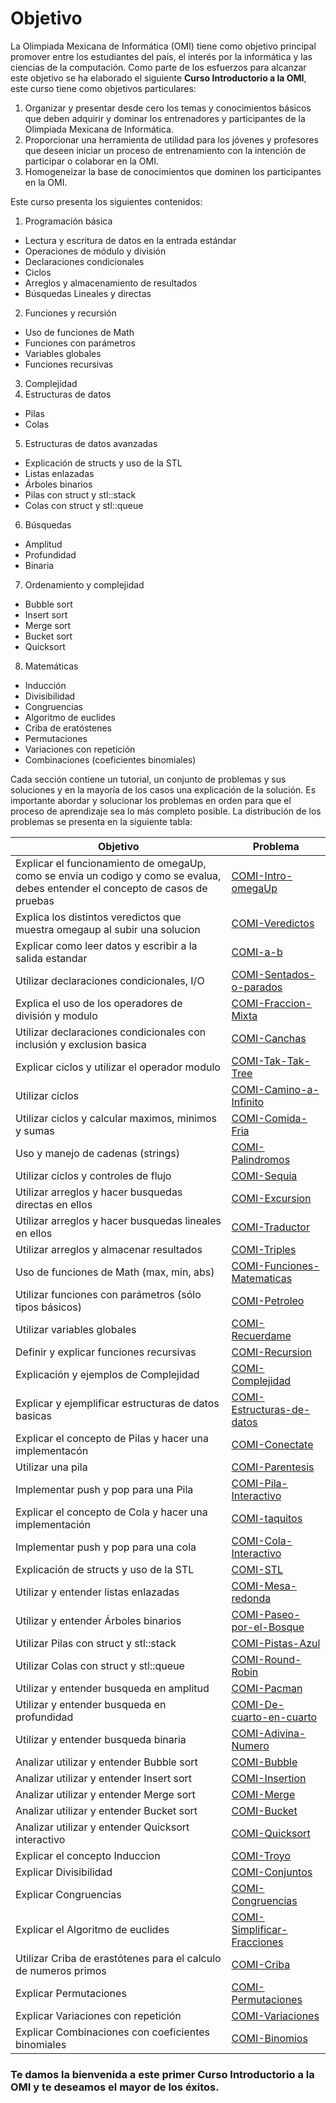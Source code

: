 Objetivo
==========================================
La Olimpiada Mexicana de Informática (OMI) tiene como objetivo principal promover entre los estudiantes
del país, el interés por la informática y las ciencias de la computación. Como parte de los
esfuerzos para alcanzar este objetivo se ha elaborado el siguiente **Curso Introductorio a la OMI**,
este curso tiene como objetivos particulares:

1. Organizar y presentar desde cero los temas y conocimientos básicos que deben adquirir y dominar los entrenadores
y participantes de la Olimpiada Mexicana de Informática.
2. Proporcionar una herramienta de utilidad para los jóvenes y profesores que deseen iniciar un proceso de entrenamiento
con la intención de participar o colaborar en la OMI.
3. Homogeneizar la base de conocimientos que dominen los participantes en la OMI.

Este curso presenta los siguientes contenidos:

1. Programación básica
 * Lectura y escritura de datos en la entrada estándar
 * Operaciones de módulo y división
 * Declaraciones condicionales
 * Ciclos
 * Arreglos y almacenamiento de resultados
 * Búsquedas Lineales y directas
2. Funciones y recursión
 * Uso de funciones de Math
 * Funciones con parámetros
 * Variables globales
 * Funciones recursivas
3. Complejidad
4. Estructuras de datos
 * Pilas
 * Colas
5. Estructuras de datos avanzadas
 * Explicación de structs y uso de la STL
 * Listas enlazadas
 * Árboles binarios
 * Pilas con struct y stl::stack
 * Colas con struct y stl::queue
6. Búsquedas
 * Amplitud
 * Profundidad
 * Binaria
7. Ordenamiento y complejidad
 * Bubble sort
 * Insert sort
 * Merge sort
 * Bucket sort
 * Quicksort
8. Matemáticas
 * Inducción
 * Divisibilidad
 * Congruencias
 * Algoritmo de euclides
 * Criba de eratóstenes
 * Permutaciones
 * Variaciones con repetición
 * Combinaciones (coeficientes binomiales)

Cada sección contiene un tutorial, un conjunto de problemas y sus soluciones y en la mayoría de los casos una explicación de la
solución. Es importante abordar y solucionar los problemas en orden para que el proceso de aprendizaje sea lo más completo  posible.
La distribución de los problemas se presenta en la siguiente tabla:

Objetivo|Problema
--------|--------
Explicar el funcionamiento de omegaUp, como se envia un codigo y como se evalua, debes entender el concepto de casos de pruebas    |    [    COMI-Intro-omegaUp    ](https://omegaup.com/arena/problem/COMI-Intro-omegaUp)
Explica los distintos veredictos que muestra omegaup al subir una solucion    |    [    COMI-Veredictos    ](https://omegaup.com/arena/problem/COMI-Veredictos)
Explicar como leer datos y escribir a  la salida estandar    |    [    COMI-a-b    ](https://omegaup.com/arena/problem/COMI-a-b)
Utilizar declaraciones condicionales, I/O    |    [    COMI-Sentados-o-parados    ](https://omegaup.com/arena/problem/COMI-Sentados-o-parados)
Explica el uso de los operadores de división y modulo    |    [    COMI-Fraccion-Mixta    ](https://omegaup.com/arena/problem/COMI-Fraccion-Mixta)
Utilizar declaraciones condicionales con inclusión y exclusion basica    |    [    COMI-Canchas    ](https://omegaup.com/arena/problem/COMI-Canchas)
Explicar ciclos y utilizar el operador modulo    |    [    COMI-Tak-Tak-Tree    ](https://omegaup.com/arena/problem/COMI-Tak-Tak-Tree)
Utilizar ciclos    |    [    COMI-Camino-a-Infinito    ](https://omegaup.com/arena/problem/COMI-Camino-a-Infinito)
Utilizar ciclos y calcular maximos, minimos y sumas    |    [    COMI-Comida-Fria    ](https://omegaup.com/arena/problem/COMI-Comida-Fria)
Uso y manejo de cadenas (strings)    |    [    COMI-Palindromos    ](https://omegaup.com/arena/problem/COMI-Palindromos)
Utilizar ciclos y controles de flujo     |    [    COMI-Sequia    ](https://omegaup.com/arena/problem/COMI-Sequia)
Utilizar arreglos y hacer busquedas directas en ellos    |    [    COMI-Excursion    ](https://omegaup.com/arena/problem/COMI-Excursion)
Utilizar arreglos y hacer busquedas lineales en ellos    |    [    COMI-Traductor    ](https://omegaup.com/arena/problem/COMI-Traductor)
Utilizar arreglos y almacenar resultados    |    [    COMI-Triples    ](https://omegaup.com/arena/problem/COMI-Triples)
Uso de funciones de Math (max, min, abs)    |    [    COMI-Funciones-Matematicas    ](https://omegaup.com/arena/problem/COMI-Funciones-Matematicas)
Utilizar funciones con parámetros (sólo tipos básicos)    |    [    COMI-Petroleo    ](https://omegaup.com/arena/problem/COMI-Petroleo)
Utilizar variables globales    |    [    COMI-Recuerdame    ](https://omegaup.com/arena/problem/COMI-Recuerdame)
Definir y explicar funciones recursivas     |    [    COMI-Recursion    ](https://omegaup.com/arena/problem/COMI-Recursion)
Explicación y ejemplos de Complejidad    |    [    COMI-Complejidad    ](https://omegaup.com/arena/problem/COMI-Complejidad)
Explicar y ejemplificar estructuras de datos basicas    |    [    COMI-Estructuras-de-datos    ](https://omegaup.com/arena/problem/COMI-Estructuras-de-datos)
Explicar el concepto de Pilas y hacer una implementacón     |    [    COMI-Conectate    ](https://omegaup.com/arena/problem/COMI-Conectate)
Utilizar una pila    |    [    COMI-Parentesis    ](https://omegaup.com/arena/problem/COMI-Parentesis)
Implementar push y pop para una Pila    |    [    COMI-Pila-Interactivo    ](https://omegaup.com/arena/problem/COMI-Pila-Interactivo)
Explicar el concepto de Cola y hacer una implementación     |    [    COMI-taquitos    ](https://omegaup.com/arena/problem/COMI-taquitos)
Implementar push y pop para una cola    |    [    COMI-Cola-Interactivo    ](https://omegaup.com/arena/problem/COMI-Cola-Interactivo)
Explicación de structs y uso de la STL    |    [    COMI-STL    ](https://omegaup.com/arena/problem/COMI-STL)
Utilizar y entender listas enlazadas    |    [    COMI-Mesa-redonda    ](https://omegaup.com/arena/problem/COMI-Mesa-redonda)
Utilizar y entender Árboles binarios    |    [    COMI-Paseo-por-el-Bosque    ](https://omegaup.com/arena/problem/COMI-Paseo-por-el-Bosque)
Utilizar Pilas con struct y stl::stack    |    [    COMI-Pistas-Azul    ](https://omegaup.com/arena/problem/COMI-Pistas-Azul)
Utilizar Colas con struct y stl::queue    |    [    COMI-Round-Robin    ](https://omegaup.com/arena/problem/COMI-Round-Robin)
Utilizar y entender busqueda en amplitud     |    [    COMI-Pacman    ](https://omegaup.com/arena/problem/COMI-Pacman)
Utilizar  y entender busqueda en profundidad    |    [    COMI-De-cuarto-en-cuarto    ](https://omegaup.com/arena/problem/COMI-De-cuarto-en-cuarto)
Utilizar y entender busqueda binaria    |    [    COMI-Adivina-Numero    ](https://omegaup.com/arena/problem/COMI-Adivina-Numero)
Analizar utilizar y entender Bubble sort     |    [    COMI-Bubble    ](https://omegaup.com/arena/problem/COMI-Bubble)
Analizar utilizar y entender Insert sort     |    [    COMI-Insertion    ](https://omegaup.com/arena/problem/COMI-Insertion)
Analizar utilizar y entender Merge sort     |    [    COMI-Merge    ](https://omegaup.com/arena/problem/COMI-Merge)
Analizar utilizar  y entender Bucket sort    |    [    COMI-Bucket    ](https://omegaup.com/arena/problem/COMI-Bucket)
Analizar utilizar y entender  Quicksort interactivo    |    [    COMI-Quicksort    ](https://omegaup.com/arena/problem/COMI-Quicksort)
Explicar el concepto Induccion    |    [    COMI-Troyo    ](https://omegaup.com/arena/problem/COMI-Troyo)
Explicar Divisibilidad    |    [    COMI-Conjuntos    ](https://omegaup.com/arena/problem/COMI-Conjuntos)
Explicar Congruencias    |    [    COMI-Congruencias    ](https://omegaup.com/arena/problem/COMI-Congruencias)
Explicar el  Algoritmo de euclides    |    [    COMI-Simplificar-Fracciones    ](https://omegaup.com/arena/problem/COMI-Simplificar-Fracciones)
Utilizar Criba de erastótenes para el calculo de numeros primos    |    [    COMI-Criba    ](https://omegaup.com/arena/problem/COMI-Criba)
Explicar Permutaciones    |    [    COMI-Permutaciones    ](https://omegaup.com/arena/problem/COMI-Permutaciones)
Explicar Variaciones con repetición    |    [    COMI-Variaciones    ](https://omegaup.com/arena/problem/COMI-Variaciones)
Explicar Combinaciones con coeficientes binomiales    |    [    COMI-Binomios    ](https://omegaup.com/arena/problem/COMI-Binomios)

### Te damos la bienvenida a este primer **Curso Introductorio a la OMI** y te deseamos el mayor de los éxitos.
